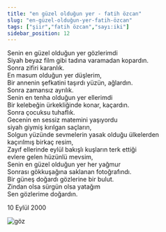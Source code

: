 ```yaml
---
title: "en güzel olduğun yer - fatih özcan"
slug: "en-güzel-olduğun-yer-fatih-özcan"
tags: ["şiir","fatih özcan","sayı:iki"]
sidebar_position: 12
---
```

Senin en güzel olduğun yer gözlerimdi\
Siyah beyaz film gibi tadına varamadan kopardın.\
Sonra zifiri karanlık.\
En masum olduğun yer düşlerim,\
Bir annenin şefkatini taşırdı yüzün, ağlardın.\
Sonra zamansız ayrılık.\
Senin en tenha olduğun yer ellerimdi\
Bir kelebeğin ürkekliğinde konar, kaçardın.\
Sonra çocuksu tuhaflık.\
Gecenin en sessiz matemini yaşıyordu\
siyah giymiş kırılgan saçların,\
Solgun yüzünde sevmelerin yasak olduğu ülkelerden\
kaçırılmış birkaç resim,\
Zayıf ellerinde eylül bakışlı kuşların terk ettiği\
evlere gelen hüzünlü mevsim,\
Senin en güzel olduğun yer her yağmur\
Sonrası gökkuşağına saklanan fotoğrafındı.\
Bir güneş doğardı gözlerine bir bulut.\
Zindan olsa sürgün olsa yatağım\
Sen gözlerime doğardın.

10 Eylül 2000

![göz](/img/ky02_16_zaferyalcinpinar.jpg)


